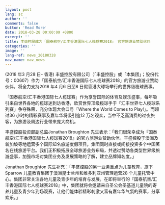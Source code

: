 ```yaml
---
layout: post
lang: sc
author: ''
comments: false
button: 'Read More'
date: 2018-03-28 00:00:00 +0800
excerpt: ''
title: 丰盛控股成为「国泰航空/汇丰香港国际七人榄球赛2018」 官方旅游业赞助伙伴
categories: ''
image: ''
lang-ref: news_20180328
nav_name: nav_news
---
```

(2018 年3 月28 日- 香港) 丰盛控股有限公司（「丰盛控股」或「本集团」；股份代号：00607）作为「国泰航空/汇丰香港国际七人榄球赛2018」的官方旅游业赞助伙伴，将全力支持2018 年4 月6 日至8 日假香港大球场举行的世界级榄球赛事。

「国泰航空/汇丰香港国际七人榄球赛」作为享誉国际的体育及娱乐盛事，每年吸引来自世界各地的榄球迷到访香港，欣赏世界顶级榄球手于「汇丰世界七人榄球系列赛」争夺殊荣，充分体现大会口号「Where the World Comes to Play!」。而超过36 小时的精彩赛事及嘉年华将吸引逾12 万名观众，当中不乏高消费的过夜旅客，为旅游及周边行业带来庞大商机。

丰盛控股投资部副总监Jonathan Broughton 先生表示：「我们很荣幸成为『国泰航空/汇丰香港国际七人榄球赛2018』的官方旅游业赞助伙伴。丰盛控股于澳洲及新加坡等地运营多个国际知名旅游度假项目，集团同时直接或间接投资多个中国著名在线旅游平台。我们正积极拓展全球旅游业务布局，并透过赞助各类型世界级旅游盛事，加强市场对集团业务及发展策略的了解，建立品牌知名度。」

Jonathan Broughton 先生补充：「丰盛控股的另一业务重点为儿童教育，旗下Sparrow 儿童教育集团于澳洲昆士兰州和维多利亚州管理运营28 个儿童托管中心。集团非常关注各地儿童及青少年的培育与发展，在即将举行的『国泰航空/汇丰香港国际七人榄球赛2018』中，集团就将会邀请来自圣公会圣基道儿童院的寄养儿童及青少年到场观赛，让他们能体验精彩刺激又富有嘉年华气氛的赛事，分享欢乐。」
